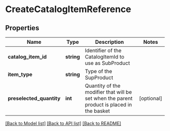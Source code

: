 # CreateCatalogItemReference

## Properties
Name | Type | Description | Notes
------------ | ------------- | ------------- | -------------
**catalog_item_id** | **string** | Identifier of the CatalogItemId to use as SubProduct | 
**item_type** | **string** | Type of the SupProduct | 
**preselected_quantity** | **int** | Quantity of the modifier that will be set when the parent product is placed in the basket | [optional] 

[[Back to Model list]](../README.md#documentation-for-models) [[Back to API list]](../README.md#documentation-for-api-endpoints) [[Back to README]](../README.md)


